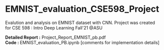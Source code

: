 # EMNIST_evaluation_CSE598_Project
 Evalution and analysis on EMNIST dataset with CNN. Project was created for CSE 598 : Intro Deep Learning Fall'21 @ASU

<b>Detailed Report :</b> Project_Report_EMNIST_pb.pdf <br>
<b>Code : </b>EMNIST_evaluation_PB.ipynb [comments for implementation details]
